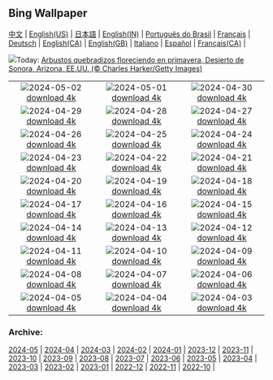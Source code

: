 ## Bing Wallpaper
[中文](README.md) |                     [English(US)](en-US.md) |                     [日本語](ja-JP.md) |                     [English(IN)](en-IN.md) |                     [Português do Brasil](pt-BR.md) |                     [Français](fr-FR.md) |                     [Deutsch](de-DE.md) |                     [English(CA)](en-CA.md) |                     [English(GB)](en-GB.md) |                     [Italiano](it-IT.md) |                     [Español](es-ES.md) |                     [Français(CA)](fr-CA.md) |                    

![](https://www.bing.com/th?id=OHR.SonoranSpring_ES-ES2911846610_UHD.jpg&w=1000)Today: [Arbustos quebradizos floreciendo en primavera, Desierto de Sonora, Arizona, EE.UU. (© Charles Harker/Getty Images)](https://www.bing.com/th?id=OHR.SonoranSpring_ES-ES2911846610_UHD.jpg)

|      |      |      |
| :----: | :----: | :----: |
|![](https://www.bing.com/th?id=OHR.MadridOpen_ES-ES2650206128_UHD.jpg&pid=hp&w=384&h=216&rs=1&c=4)2024-05-02 [download 4k](https://www.bing.com/th?id=OHR.MadridOpen_ES-ES2650206128_UHD.jpg)|![](https://www.bing.com/th?id=OHR.HawaiianLei_ES-ES3282014146_UHD.jpg&pid=hp&w=384&h=216&rs=1&c=4)2024-05-01 [download 4k](https://www.bing.com/th?id=OHR.HawaiianLei_ES-ES3282014146_UHD.jpg)|![](https://www.bing.com/th?id=OHR.CheetahRain_ES-ES2760167365_UHD.jpg&pid=hp&w=384&h=216&rs=1&c=4)2024-04-30 [download 4k](https://www.bing.com/th?id=OHR.CheetahRain_ES-ES2760167365_UHD.jpg)|
|![](https://www.bing.com/th?id=OHR.TulouFujian_ES-ES2621683417_UHD.jpg&pid=hp&w=384&h=216&rs=1&c=4)2024-04-29 [download 4k](https://www.bing.com/th?id=OHR.TulouFujian_ES-ES2621683417_UHD.jpg)|![](https://www.bing.com/th?id=OHR.GuadalupeTexas_ES-ES2551228922_UHD.jpg&pid=hp&w=384&h=216&rs=1&c=4)2024-04-28 [download 4k](https://www.bing.com/th?id=OHR.GuadalupeTexas_ES-ES2551228922_UHD.jpg)|![](https://www.bing.com/th?id=OHR.LeucisticHummingbird_ES-ES2319692244_UHD.jpg&pid=hp&w=384&h=216&rs=1&c=4)2024-04-27 [download 4k](https://www.bing.com/th?id=OHR.LeucisticHummingbird_ES-ES2319692244_UHD.jpg)|
|![](https://www.bing.com/th?id=OHR.KalalochTree_ES-ES2188397235_UHD.jpg&pid=hp&w=384&h=216&rs=1&c=4)2024-04-26 [download 4k](https://www.bing.com/th?id=OHR.KalalochTree_ES-ES2188397235_UHD.jpg)|![](https://www.bing.com/th?id=OHR.PenguinDirections_ES-ES2470115547_UHD.jpg&pid=hp&w=384&h=216&rs=1&c=4)2024-04-25 [download 4k](https://www.bing.com/th?id=OHR.PenguinDirections_ES-ES2470115547_UHD.jpg)|![](https://www.bing.com/th?id=OHR.TrilliumOntario_ES-ES4860531409_UHD.jpg&pid=hp&w=384&h=216&rs=1&c=4)2024-04-24 [download 4k](https://www.bing.com/th?id=OHR.TrilliumOntario_ES-ES4860531409_UHD.jpg)|
|![](https://www.bing.com/th?id=OHR.AragonDay_ES-ES4026437518_UHD.jpg&pid=hp&w=384&h=216&rs=1&c=4)2024-04-23 [download 4k](https://www.bing.com/th?id=OHR.AragonDay_ES-ES4026437518_UHD.jpg)|![](https://www.bing.com/th?id=OHR.EarthDayTurtle_ES-ES1732756969_UHD.jpg&pid=hp&w=384&h=216&rs=1&c=4)2024-04-22 [download 4k](https://www.bing.com/th?id=OHR.EarthDayTurtle_ES-ES1732756969_UHD.jpg)|![](https://www.bing.com/th?id=OHR.CadesCove_ES-ES1523935320_UHD.jpg&pid=hp&w=384&h=216&rs=1&c=4)2024-04-21 [download 4k](https://www.bing.com/th?id=OHR.CadesCove_ES-ES1523935320_UHD.jpg)|
|![](https://www.bing.com/th?id=OHR.YellowstoneGeyser_ES-ES1324165406_UHD.jpg&pid=hp&w=384&h=216&rs=1&c=4)2024-04-20 [download 4k](https://www.bing.com/th?id=OHR.YellowstoneGeyser_ES-ES1324165406_UHD.jpg)|![](https://www.bing.com/th?id=OHR.OrkneyStones_ES-ES1176985734_UHD.jpg&pid=hp&w=384&h=216&rs=1&c=4)2024-04-19 [download 4k](https://www.bing.com/th?id=OHR.OrkneyStones_ES-ES1176985734_UHD.jpg)|![](https://www.bing.com/th?id=OHR.AvilaSpain_ES-ES9451845380_UHD.jpg&pid=hp&w=384&h=216&rs=1&c=4)2024-04-18 [download 4k](https://www.bing.com/th?id=OHR.AvilaSpain_ES-ES9451845380_UHD.jpg)|
|![](https://www.bing.com/th?id=OHR.SpringCub_ES-ES9139534985_UHD.jpg&pid=hp&w=384&h=216&rs=1&c=4)2024-04-17 [download 4k](https://www.bing.com/th?id=OHR.SpringCub_ES-ES9139534985_UHD.jpg)|![](https://www.bing.com/th?id=OHR.UnionSquareNYC_ES-ES8980958593_UHD.jpg&pid=hp&w=384&h=216&rs=1&c=4)2024-04-16 [download 4k](https://www.bing.com/th?id=OHR.UnionSquareNYC_ES-ES8980958593_UHD.jpg)|![](https://www.bing.com/th?id=OHR.RedBallBelgium_ES-ES8883654006_UHD.jpg&pid=hp&w=384&h=216&rs=1&c=4)2024-04-15 [download 4k](https://www.bing.com/th?id=OHR.RedBallBelgium_ES-ES8883654006_UHD.jpg)|
|![](https://www.bing.com/th?id=OHR.FeriaDeSevilla_ES-ES8766768902_UHD.jpg&pid=hp&w=384&h=216&rs=1&c=4)2024-04-14 [download 4k](https://www.bing.com/th?id=OHR.FeriaDeSevilla_ES-ES8766768902_UHD.jpg)|![](https://www.bing.com/th?id=OHR.SpringApple_ES-ES7671231855_UHD.jpg&pid=hp&w=384&h=216&rs=1&c=4)2024-04-13 [download 4k](https://www.bing.com/th?id=OHR.SpringApple_ES-ES7671231855_UHD.jpg)|![](https://www.bing.com/th?id=OHR.SunsetArchesNP_ES-ES7566145703_UHD.jpg&pid=hp&w=384&h=216&rs=1&c=4)2024-04-12 [download 4k](https://www.bing.com/th?id=OHR.SunsetArchesNP_ES-ES7566145703_UHD.jpg)|
|![](https://www.bing.com/th?id=OHR.DragonWaterfall_ES-ES7444409826_UHD.jpg&pid=hp&w=384&h=216&rs=1&c=4)2024-04-11 [download 4k](https://www.bing.com/th?id=OHR.DragonWaterfall_ES-ES7444409826_UHD.jpg)|![](https://www.bing.com/th?id=OHR.OwlSiblings_ES-ES3032029640_UHD.jpg&pid=hp&w=384&h=216&rs=1&c=4)2024-04-10 [download 4k](https://www.bing.com/th?id=OHR.OwlSiblings_ES-ES3032029640_UHD.jpg)|![](https://www.bing.com/th?id=OHR.SkagitValleyTulips_ES-ES6696432400_UHD.jpg&pid=hp&w=384&h=216&rs=1&c=4)2024-04-09 [download 4k](https://www.bing.com/th?id=OHR.SkagitValleyTulips_ES-ES6696432400_UHD.jpg)|
|![](https://www.bing.com/th?id=OHR.HedgehogMeadow_ES-ES6542510858_UHD.jpg&pid=hp&w=384&h=216&rs=1&c=4)2024-04-08 [download 4k](https://www.bing.com/th?id=OHR.HedgehogMeadow_ES-ES6542510858_UHD.jpg)|![](https://www.bing.com/th?id=OHR.BeaverDenali_ES-ES5993015272_UHD.jpg&pid=hp&w=384&h=216&rs=1&c=4)2024-04-07 [download 4k](https://www.bing.com/th?id=OHR.BeaverDenali_ES-ES5993015272_UHD.jpg)|![](https://www.bing.com/th?id=OHR.NeogothicBarcelona_ES-ES5800770786_UHD.jpg&pid=hp&w=384&h=216&rs=1&c=4)2024-04-06 [download 4k](https://www.bing.com/th?id=OHR.NeogothicBarcelona_ES-ES5800770786_UHD.jpg)|
|![](https://www.bing.com/th?id=OHR.BahamasSpace_ES-ES5387689014_UHD.jpg&pid=hp&w=384&h=216&rs=1&c=4)2024-04-05 [download 4k](https://www.bing.com/th?id=OHR.BahamasSpace_ES-ES5387689014_UHD.jpg)|![](https://www.bing.com/th?id=OHR.AntelopeBotswana_ES-ES0796068308_UHD.jpg&pid=hp&w=384&h=216&rs=1&c=4)2024-04-04 [download 4k](https://www.bing.com/th?id=OHR.AntelopeBotswana_ES-ES0796068308_UHD.jpg)|![](https://www.bing.com/th?id=OHR.KyrgyzstanRainbow_ES-ES0679850164_UHD.jpg&pid=hp&w=384&h=216&rs=1&c=4)2024-04-03 [download 4k](https://www.bing.com/th?id=OHR.KyrgyzstanRainbow_ES-ES0679850164_UHD.jpg)|


### Archive:
[2024-05](archive/es-ES/202405/README.md) | [2024-04](archive/es-ES/202404/README.md) | [2024-03](archive/es-ES/202403/README.md) | [2024-02](archive/es-ES/202402/README.md) | [2024-01](archive/es-ES/202401/README.md) | [2023-12](archive/es-ES/202312/README.md) | [2023-11](archive/es-ES/202311/README.md) | [2023-10](archive/es-ES/202310/README.md) | [2023-09](archive/es-ES/202309/README.md) | [2023-08](archive/es-ES/202308/README.md) | [2023-07](archive/es-ES/202307/README.md) | [2023-06](archive/es-ES/202306/README.md) | [2023-05](archive/es-ES/202305/README.md) | [2023-04](archive/es-ES/202304/README.md) | [2023-03](archive/es-ES/202303/README.md) | [2023-02](archive/es-ES/202302/README.md) | [2023-01](archive/es-ES/202301/README.md) | [2022-12](archive/es-ES/202212/README.md) | [2022-11](archive/es-ES/202211/README.md) | [2022-10](archive/es-ES/202210/README.md) | 